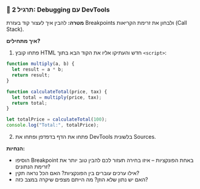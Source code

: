 ### 🐞 תרגיל 2: Debugging עם DevTools

**מטרה:** להבין איך לעצור קוד בעזרת Breakpoints ולבחון את זרימת הקריאות (Call Stack).

**איך מתחילים?**
1. פתחו קובץ HTML חדש והעתיקו אליו את הקוד הבא בתוך `<script>`:

```javascript
function multiply(a, b) {
  let result = a * b;
  return result;
}

function calculateTotal(price, tax) {
  let total = multiply(price, tax);
  return total;
}

let totalPrice = calculateTotal(100);
console.log("Total:", totalPrice);
```

2. פתחו את הדף בדפדפן ופתחו את DevTools בלשונית Sources.

**הנחיות:**
- הוסיפו Breakpoint באחת הפונקציות – איזו בחירה תעזור לכם להבין טוב יותר את זרימת הנתונים?
- אילו ערכים עוברים בין הפונקציות? האם הכל נראה תקין?
- האם יש נתון שלא הוזן? מה הייתם מצפים שיקרה במצב כזה?
